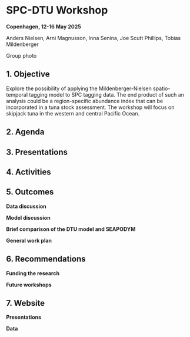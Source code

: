 # SPC-DTU Workshop

**Copenhagen, 12-16 May 2025**

Anders Nielsen, Arni Magnusson, Inna Senina, Joe Scutt Phillips, Tobias Mildenberger

Group photo

## 1. Objective

Explore the possibility of applying the Mildenberger-Nielsen spatio-temporal tagging model to SPC tagging data. The end product of such an analysis could be a region-specific abundance index that can be incorporated in a tuna stock assessment. The workshop will focus on skipjack tuna in the western and central Pacific Ocean.

## 2. Agenda

## 3. Presentations

## 4. Activities

## 5. Outcomes

**Data discussion**

**Model discussion**

**Brief comparison of the DTU model and SEAPODYM**

**General work plan**

## 6. Recommendations

**Funding the research**

**Future workshops**

## 7. Website

**Presentations**

**Data**
